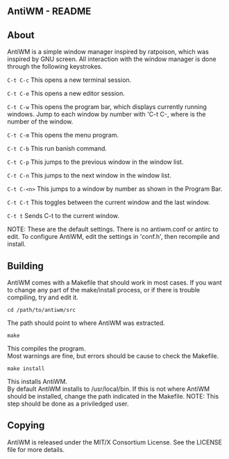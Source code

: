 AntiWM - README
---------------------
 
About
---------
AntiWM is a simple window manager inspired by ratpoison, which was inspired by GNU screen. 
All interaction with the window manager is done through the following keystrokes.

`C-t C-c`
This opens a new terminal session.

`C-t C-e`
This opens a new editor session.

`C-t C-w`
This opens the program bar, which displays currently running windows. 
Jump to each window by number with 'C-t C-<n>, where <n> is the number of the window.

`C-t C-m` 
This opens the menu program.

`C-t C-b` 
This run banish command.

`C-t C-p`
This jumps to the previous window in the window list.

`C-t C-n`
This jumps to the next window in the window list.

`C-t C-<n>`
This jumps to a window by number as shown in the Program Bar.

`C-t C-t`
This toggles between the current window and the last window.

`C-t t`
Sends C-t to the current window.

NOTE: These are the default settings. There is no antiwm.conf or antirc to edit. 
To configure AntiWM, edit the settings in 'conf.h', then recompile and install.

Building
--------
AntiWM comes with a Makefile that should work in most cases.
If you want to change any part of the make/install process, or if there is trouble compiling, try and edit it.

    cd /path/to/antiwm/src
 
The path should point to where AntiWM was extracted.
 
    make
 
This compiles the program.  
Most warnings are fine, but errors should be cause to check the Makefile. 

    make install

This installs AntiWM.   
By default AntiWM installs to /usr/local/bin.
If this is not where AntiWM should be installed, change the path indicated in the Makefile. 
NOTE: This step should be done as a priviledged user.

Copying
-------
AntiWM is released under the MIT/X Consortium License. 
See the LICENSE file for more details.
